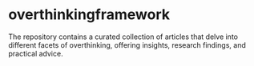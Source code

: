 # overthinkingframework
The repository contains a curated collection of articles that delve into different facets of overthinking, offering insights, research findings, and practical advice.
